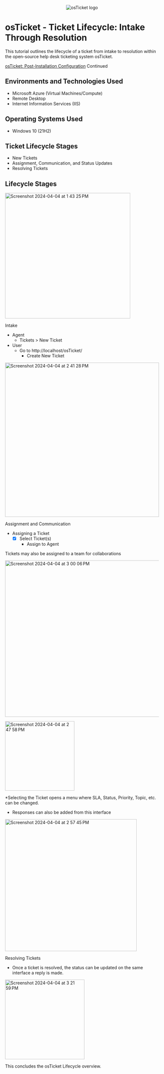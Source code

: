 <p align="center">
<img src="https://i.imgur.com/Clzj7Xs.png" alt="osTicket logo"/>
</p>

<h1>osTicket - Ticket Lifecycle: Intake Through Resolution</h1>
This tutorial outlines the lifecycle of a ticket from intake to resolution within the open-source help desk ticketing system osTicket.
<p></p>

[osTicket: Post-Installation Configuration](https://github.com/sirmichaelyoung/post-install-config) Continued


<h2>Environments and Technologies Used</h2>

- Microsoft Azure (Virtual Machines/Compute)
- Remote Desktop
- Internet Information Services (IIS)

<h2>Operating Systems Used </h2>

- Windows 10</b> (21H2)

<h2>Ticket Lifecycle Stages</h2>

- New Tickets
- Assignment, Communication, and Status Updates
- Resolving Tickets

<h2>Lifecycle Stages</h2>

<img width="410" alt="Screenshot 2024-04-04 at 1 43 25 PM" src="https://github.com/sirmichaelyoung/ticket-lifecycle/assets/163785883/9fbd55d4-6b11-415d-83fe-22c2555b00db">

Intake
- Agent
   - Tickets > New Ticket
- User  
    - Go to http://localhost/osTicket/
      - Create New Ticket
     
<img width="504" alt="Screenshot 2024-04-04 at 2 41 28 PM" src="https://github.com/sirmichaelyoung/ticket-lifecycle/assets/163785883/30a887fe-03c1-4224-add1-1d864a65942f">

Assignment and Communication

- Assigning a Ticket
  - [X] Select Ticket(s)
    - Assign to Agent
       
Tickets may also be assigned to a team for collaborations

<img width="511" alt="Screenshot 2024-04-04 at 3 00 06 PM" src="https://github.com/sirmichaelyoung/ticket-lifecycle/assets/163785883/bcae48d2-f7a9-4eb1-85d6-a6e9eecc76cf">
<p></p>
<img width="227" alt="Screenshot 2024-04-04 at 2 47 58 PM" src="https://github.com/sirmichaelyoung/ticket-lifecycle/assets/163785883/ab15e08e-bed3-4c1e-bf69-a7725e452be6">

  *Selecting the Ticket opens a menu where SLA, Status, Priority, Topic, etc. can be changed. 
- Responses can also be added from this interface

<img width="431" alt="Screenshot 2024-04-04 at 2 57 45 PM" src="https://github.com/sirmichaelyoung/ticket-lifecycle/assets/163785883/594468e4-769d-416d-a6c8-600430718d1b">

Resolving Tickets
- Once a ticket is resolved, the status can be updated on the same interface a reply is made.

<img width="260" alt="Screenshot 2024-04-04 at 3 21 59 PM" src="https://github.com/sirmichaelyoung/ticket-lifecycle/assets/163785883/e75900b9-e895-44e2-b56d-eb6fd5ce40a7">

This concludes the osTicket Lifecycle overview.
